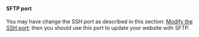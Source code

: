 #### SFTP port

You may have change the SSH port as described in this section: 
[Modify the SSH port](https://yunohost.org/en/security#modify-the-ssh-port); 
then you should use this port to update your website with SFTP.
